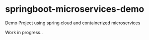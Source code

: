 # springboot-microservices-demo
Demo Project using spring cloud and containerized microservices

Work in progress..
